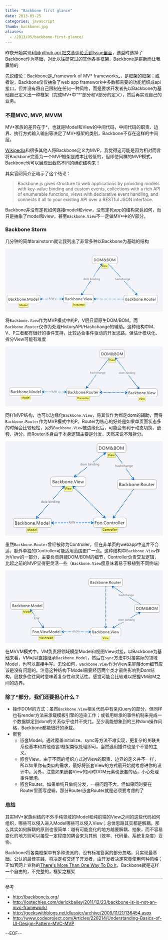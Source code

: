 ```yaml
---
title: "Backbone first glance"
date: 2013-05-25
categories: javascript
thumb: backbone.jpg
aliases:
  - /2013/05/backbone-first-glance/
---
```


昨夜开始实现[利用github api 把文章评论丢到Issue里面](/2013/05/hello/)，选型时选择了Backbone作为基础，对比以往研究过的其他各类框架，Backbone是崭新而让我震惊的

先说结论：Backbone是_framework of MV\* frameworks_，是框架的框架；或者说，Backbone仅仅抽象了web app framework中多数都需要的功能组织成api接口，但并没有将自己限制在任何一种风格，而是要求开发者先以Backbone为基础自己定义出一种框架（完成MV\*中“\*”部分和V部分的定义），然后再实现自己的业务。

### 不是MVC, MVP, MVVM
<!--more-->

MV\*家族的差异在于\*，也就是Model和View的中间代码，中间代码的职责、边界、执行方式输入输出等决定了MV\*框架的类别，Backbone不存在这样的中间层。

[Wikipedia](http://enwp.org/Backbone.js)和很多其他人将Backbone定义为MVP，我觉得这可能是因为相对而言将Backbone完善为一个MVP框架是成本比较低的，但即使同样的MVP模式，Backbone也可以展现出截然不同的组织结构来！

其实官网简介正暗示了这个结论：
>Backbone.js gives structure to web applications by providing models with key-value binding and custom events, collections with a rich API of enumerable functions, views with declarative event handling, and connects it all to your existing API over a RESTful JSON interface.

Backbone并没有定死如何连接model和view，没有定死app的结构究竟如何，而只是抽象了model和view，甚至`Backbone.View`不一定做MV\*中的V部分。

### Backbone Storm
几分钟的简单brainstorm就让我列出了非常多种以Backbone为基础的结构

![Storm 1](bbstorm-1.jpg)

将`Backbone.View`作为MVP模式中的P，V层只留原生DOM/BOM。而`Backbone.Router`仅作为处理HistoryAPI/Hashchange的辅助。这种结构中M、V、P三者都有很好的事件支持，比较适合事件驱动的开发思路，但估计模块化、拆分View可能有难度

![Storm 2](bbstorm-2.jpg)

同样MVP结构，也可以边缘化`Backbone.View`，将其仅作为绑定dom的辅助，而将`Backbone.Router`作为MVP模式中的P。Router为核心的好处是如果单页面状态多的时候会比较轻松，另外`Backbone.View`被边缘化后，可能会有利于动态切换、嵌套、拆分。而Router本身由于本身逻辑主要是分发，天然来说不难拆分。

![Storm 3](bbstorm-3.jpg)

虽然`Backbone.Router`曾经被称为Controller，但在非单页的webapp中这并不合适，额外单独的Controller可能适用范围更广一点。这种结构中`Backbone.View`作为View的一部分，主要负责屏蔽DOM/BOM的细节，Controller负责交互逻辑，比起之前的MVP显得更灵活一些（`Backbone.View`瘦意味着易于移植到不同终端）

![Storm 4](bbstorm-4.jpg)

在MVVM模式中，VM负责将领域模型Model和视图View对接，以Backbone为基础来看，VM可以直接继承`Backbone.Model`，然后在`sync`方法中对接实际的领域Model，也可以直接手写。无论如何，`Backbone.View`作为View来屏蔽dom细节应该是没有问题的。注意这种结构下Model需要经历两个类才最终影响到Dom结构，层数多往往同时意味着复杂性和灵活性。感觉可能会比较难以把握VM和M之间的边界。

### 除了*部分，我们还要担心什么？
+ 操作DOM的方式：虽然`Backbone.View`相关代码中有亲jQuery的部分，但同样也有render方法来承载模板引擎的渲染工作；或者用继承的事件机制来完成一个数据绑定到dom的关系似乎也并不突兀。至少我能想象到的三种dom操作风格，Backbone都能很好的承载。
+ 嵌套
  + 嵌套Model。通过覆盖initialize、sync等方法不难实现，更复杂的关联关系也基本和其他语言/框架类似处理即可。当然选用插件也是个不错的主义。
  + 嵌套View。由于不同的组织方式对View的职责、边界的定义并不一样，所以如果你有类似的需求，最好将嵌套View的方式最开始就考虑进你的设计中。另外，注意如果嵌套View的同时DOM元素也嵌套的话，小心处理事件冒泡。
  + 嵌套Router。如果单纯只做纯分发，一般问题不大，但如果同时要在Router里面写逻辑，那分Router嵌套Router就是必须要考虑的了

### 总结
其实MV\*家族纠结的不外乎纯领域的Model和纯前端的View之间的这些代码如何组织，哪些可以侵入进入Model哪些可以侵入View；总体思路其实都是解耦。那么其实如何解耦的原则也很简单：越有可能变化的地方越要解耦、抽象，而不容易变化的地方则可以接受一定程度的耦合来为其他（效率、代码量、系统复杂度）妥协。

Backbone将各类框架中有多种流派的、没有标准答案的部分忽略，只实现最基础、公认的最佳实践，将决定权交还了开发者，由开发者决定究竟使用何种风格；正如官网上宣称的[There's More Than One Way To Do It](http://backbonejs.org/#FAQ-tim-toady)，Backbone就是这样一个自由的，不完整的，框架之框架

---

参考    

+ <http://backbonejs.org/>
+ <http://lostechies.com/derickbailey/2011/12/23/backbone-js-is-not-an-mvc-framework/>
+ <http://geekswithblogs.net/dlussier/archive/2009/11/21/136454.aspx>
+ <http://www.codeproject.com/Articles/228214/Understanding-Basics-of-UI-Design-Pattern-MVC-MVP>

--EOF--


